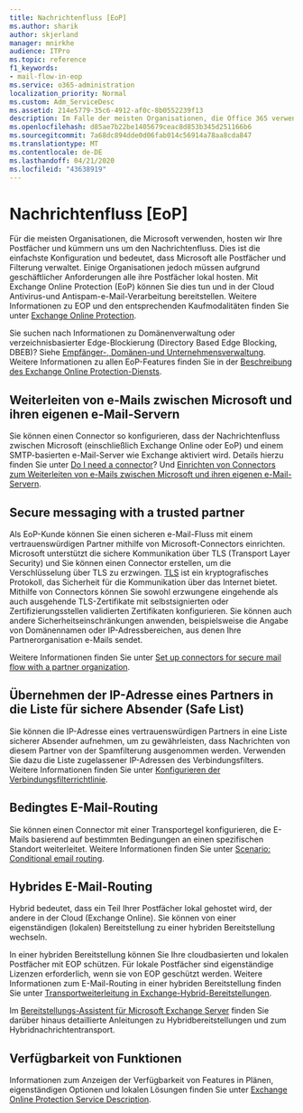 ```yaml
---
title: Nachrichtenfluss [EoP]
ms.author: sharik
author: skjerland
manager: mnirkhe
audience: ITPro
ms.topic: reference
f1_keywords:
- mail-flow-in-eop
ms.service: o365-administration
localization_priority: Normal
ms.custom: Adm_ServiceDesc
ms.assetid: 214e5779-35c6-4912-af0c-8b0552239f13
description: Im Falle der meisten Organisationen, die Office 365 verwenden, hosten wir die Postfächer und übernehmen die Abwicklung des E-Mail-Flusses. Dies ist die einfachste Konfiguration und bedeutet, dass Microsoft alle Postfächer und Filterung verwaltet. Einige Organisationen jedoch müssen aufgrund geschäftlicher Anforderungen alle ihre Postfächer lokal hosten. Mit Exchange Online Protection (EoP) können Sie dies tun und in der Cloud Antivirus-und Antispam-e-Mail-Verarbeitung bereitstellen.
ms.openlocfilehash: d85ae7b22be1405679ceac8d853b345d251166b6
ms.sourcegitcommit: 7a68dc894dde0d06fab014c56914a78aa8cda847
ms.translationtype: MT
ms.contentlocale: de-DE
ms.lasthandoff: 04/21/2020
ms.locfileid: "43638919"
---
```

# <a name="mail-floweop"></a>Nachrichtenfluss [EoP]

Für die meisten Organisationen, die Microsoft verwenden, hosten wir Ihre Postfächer und kümmern uns um den Nachrichtenfluss. Dies ist die einfachste Konfiguration und bedeutet, dass Microsoft alle Postfächer und Filterung verwaltet. Einige Organisationen jedoch müssen aufgrund geschäftlicher Anforderungen alle ihre Postfächer lokal hosten. Mit Exchange Online Protection (EoP) können Sie dies tun und in der Cloud Antivirus-und Antispam-e-Mail-Verarbeitung bereitstellen. Weitere Informationen zu EOP und den entsprechenden Kaufmodalitäten finden Sie unter [Exchange Online Protection](https://products.office.com/exchange/exchange-email-security-spam-protection).
  
Sie suchen nach Informationen zu Domänenverwaltung oder verzeichnisbasierter Edge-Blockierung (Directory Based Edge Blocking, DBEB)? Siehe [Empfänger-, Domänen-und Unternehmensverwaltung](recipient-domain-and-company-management.md). Weitere Informationen zu allen EoP-Features finden Sie in der [Beschreibung des Exchange Online Protection-Diensts](exchange-online-protection-service-description.md).
  
## <a name="routing-email-between-microsoft-and-your-own-email-servers"></a>Weiterleiten von e-Mails zwischen Microsoft und ihren eigenen e-Mail-Servern

Sie können einen Connector so konfigurieren, dass der Nachrichtenfluss zwischen Microsoft (einschließlich Exchange Online oder EoP) und einem SMTP-basierten e-Mail-Server wie Exchange aktiviert wird. Details hierzu finden Sie unter [Do I need a connector](https://docs.microsoft.com/exchange/mail-flow-best-practices/use-connectors-to-configure-mail-flow/do-i-need-to-create-a-connector)? Und [Einrichten von Connectors zum Weiterleiten von e-Mails zwischen Microsoft und ihren eigenen e-Mail-Servern](https://docs.microsoft.com/exchange/mail-flow-best-practices/use-connectors-to-configure-mail-flow/set-up-connectors-to-route-mail).
  
## <a name="secure-messaging-with-a-trusted-partner"></a>Secure messaging with a trusted partner

Als EoP-Kunde können Sie einen sicheren e-Mail-Fluss mit einem vertrauenswürdigen Partner mithilfe von Microsoft-Connectors einrichten. Microsoft unterstützt die sichere Kommunikation über TLS (Transport Layer Security) und Sie können einen Connector erstellen, um die Verschlüsselung über TLS zu erzwingen. [TLS](https://docs.microsoft.com/microsoft-365/compliance/exchange-online-uses-tls-to-secure-email-connections) ist ein kryptografisches Protokoll, das Sicherheit für die Kommunikation über das Internet bietet. Mithilfe von Connectors können Sie sowohl erzwungene eingehende als auch ausgehende TLS-Zertifikate mit selbstsignierten oder Zertifizierungsstellen validierten Zertifikaten konfigurieren. Sie können auch andere Sicherheitseinschränkungen anwenden, beispielsweise die Angabe von Domänennamen oder IP-Adressbereichen, aus denen Ihre Partnerorganisation e-Mails sendet. 
  
Weitere Informationen finden Sie unter [Set up connectors for secure mail flow with a partner organization](https://docs.microsoft.com/exchange/mail-flow-best-practices/use-connectors-to-configure-mail-flow/set-up-connectors-for-secure-mail-flow-with-a-partner).
  
## <a name="safe-listing-a-partners-ip-address"></a>Übernehmen der IP-Adresse eines Partners in die Liste für sichere Absender (Safe List)

Sie können die IP-Adresse eines vertrauenswürdigen Partners in eine Liste sicherer Absender aufnehmen, um zu gewährleisten, dass Nachrichten von diesem Partner von der Spamfilterung ausgenommen werden. Verwenden Sie dazu die Liste zugelassener IP-Adressen des Verbindungsfilters. Weitere Informationen finden Sie unter [Konfigurieren der Verbindungsfilterrichtlinie](https://go.microsoft.com/fwlink/p/?LinkID=287108).
  
## <a name="conditional-mail-routing"></a>Bedingtes E-Mail-Routing

Sie können einen Connector mit einer Transportegel konfigurieren, die E-Mails basierend auf bestimmten Bedingungen an einen spezifischen Standort weiterleitet. Weitere Informationen finden Sie unter [Scenario: Conditional email routing](https://docs.microsoft.com/exchange/mail-flow-best-practices/use-connectors-to-configure-mail-flow/conditional-mail-routing).
  
## <a name="hybrid-mail-routing"></a>Hybrides E-Mail-Routing

Hybrid bedeutet, dass ein Teil Ihrer Postfächer lokal gehostet wird, der andere in der Cloud (Exchange Online). Sie können von einer eigenständigen (lokalen) Bereitstellung zu einer hybriden Bereitstellung wechseln.
  
In einer hybriden Bereitstellung können Sie Ihre cloudbasierten und lokalen Postfächer mit EOP schützen. Für lokale Postfächer sind eigenständige Lizenzen erforderlich, wenn sie von EOP geschützt werden. Weitere Informationen zum E-Mail-Routing in einer hybriden Bereitstellung finden Sie unter [Transportweiterleitung in Exchange-Hybrid-Bereitstellungen](https://go.microsoft.com/fwlink/p/?LinkId=271757).
  
Im [Bereitstellungs-Assistent für Microsoft Exchange Server](https://go.microsoft.com/fwlink/p/?LinkId=287036) finden Sie darüber hinaus detaillierte Anleitungen zu Hybridbereitstellungen und zum Hybridnachrichtentransport. 
  
## <a name="feature-availability"></a>Verfügbarkeit von Funktionen

Informationen zum Anzeigen der Verfügbarkeit von Features in Plänen, eigenständigen Optionen und lokalen Lösungen finden Sie unter [Exchange Online Protection Service Description](exchange-online-protection-service-description.md).
